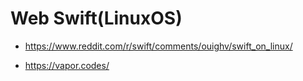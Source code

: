 # Web Swift(LinuxOS)

- https://www.reddit.com/r/swift/comments/ouighv/swift_on_linux/

- https://vapor.codes/
